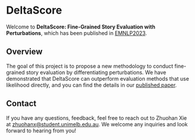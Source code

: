 # DeltaScore

Welcome to **DeltaScore: Fine-Grained Story Evaluation with Perturbations**, which has been published in [EMNLP2023](https://2023.emnlp.org).

## Overview

The goal of this project is to propose a new methodology to conduct fine-grained story evaluation by differentiating perturbations.
We have demonstrated that DeltaScore can outperform evaluation methods that use likelihood directly, and you can find the details in our [published paper](https://arxiv.org/abs/2303.08991).

## Contact

If you have any questions, feedback, feel free to reach out to Zhuohan Xie at zhuohanx@student.unimelb.edu.au. We welcome any inquiries and look forward to hearing from you!
